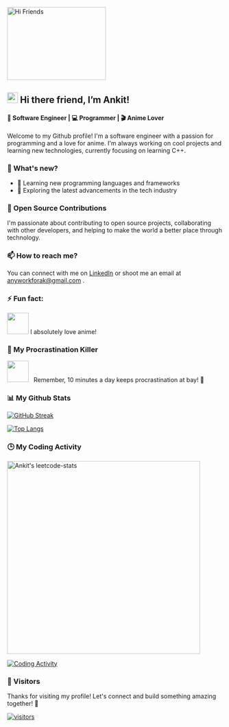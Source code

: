 <img alt="Hi Friends" src="https://user-images.githubusercontent.com/83267083/209559829-6d870627-a58f-4dbc-9f17-5cb63db4a4a4.gif" width="230" height="170">

## <img src="/../AssestsBranch/Hi.gif" height="25"> Hi there friend, I’m Ankit! 
#### 🤖 Software Engineer | 💻 Programmer | 🎬 Anime Lover 

Welcome to my Github profile! I'm a software engineer with a passion for programming and a love for anime. I'm always working on cool projects and learning new technologies, currently focusing on learning C++. 

### 🔭 What's new?

<!-- - 💻 Working on building robust and scalable software systems -->
- 🌱 Learning new programming languages and frameworks
- 🚀 Exploring the latest advancements in the tech industry 

### 💞️ Open Source Contributions

I'm passionate about contributing to open source projects, collaborating with other developers, and helping to make the world a better place through technology. 

### 📫 How to reach me?

You can connect with me on [LinkedIn](http://www.linkedin.com/in/itsakpatel) or shoot me an email at anyworkforak@gmail.com .

### ⚡ Fun fact: 
<img src="/../AssestsBranch/anime.gif" height="50"> I absolutely love anime! 

### 💭 My Procrastination Killer

<img src="/../AssestsBranch/linux-computer.gif" height = "50"> &nbsp; Remember, 10 minutes a day keeps procrastination at bay! 💯 

### 📊 My Github Stats 

[![GitHub Streak](http://github-readme-streak-stats.herokuapp.com?user=itsankitpatel&theme=buefy&background=FFFFFF)](https://github.com/ItsAnkitPatel)

 [![Top Langs](https://github-readme-stats.vercel.app/api/top-langs?username=itsankitpatel&show_icons=true&locale=en&layout=compact)](https://github.com/ItsAnkitPatel) 

<!--
### 💻 Technologies & Tools
<p align="center">
  <img src="https://img.shields.io/badge/JavaScript-444444?style=flat-square&logo=javascript" alt="JavaScript" />
  <img src="https://img.shields.io/badge/React-444444?style=flat-square&logo=react" alt="React" />
  <img src="https://img.shields.io/badge/Redux-444444?style=flat-square&logo=redux" alt="Redux" />
  <img src="https://img.shields.io/badge/Node.js-444444?style=flat-square&logo=node.js" alt="Node.js" />
  <img src="https://img.shields.io/badge/Express.js-444444?style=flat-square&logo=express" alt="Express.js" />
  <img src="https://img.shields.io/badge/MongoDB-444444?style=flat-square&logo=mongodb" alt="MongoDB" />
  <img src="https://img.shields.io/badge/Git-444444?style=flat-square&logo=git" alt="Git" />
  <img src="https://img.shields.io/badge/Visual Studio Code-444444?style=flat-square&logo=visual-studio-code" alt="Visual Studio Code" />
</p>
-->

### 🕒 My Coding Activity 

<a href="https://leetcode.com/ItsAkPatel/" target="_blank"><img src="https://leetcard.jacoblin.cool/ItsAkPatel?hide=ranking&theme=unicorn&extension=heatmap" alt="Ankit's leetcode-stats" width="450" ></a>

[![Coding Activity](https://wakatime.com/badge/user/6b7cac37-991e-4ffb-b45b-e24bc4871035.svg)](https://wakatime.com/@6b7cac37-991e-4ffb-b45b-e24bc4871035)

### 👀 Visitors
<!-- Thanks for stopping by! Don't forget to give me a follow and say hi. -->
Thanks for visiting my profile! Let's connect and build something amazing together! 🙌

[![visitors](https://visitor-badge.laobi.icu/badge?page_id=itsankitpatel)](https://github.com/ItsAnkitPatel)
